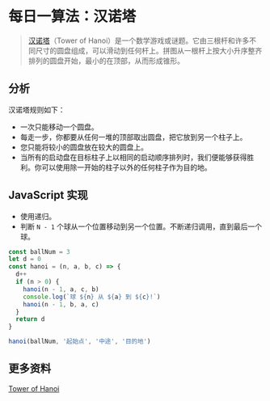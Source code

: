 # 每日一算法：汉诺塔

> [汉诺塔](https://zh.wikipedia.org/wiki/%E6%B1%89%E8%AF%BA%E5%A1%94)（Tower of Hanoi）是一个数学游戏或谜题。它由三根杆和许多不同尺寸的圆盘组成，可以滑动到任何杆上。拼图从一根杆上按大小升序整齐排列的圆盘开始，最小的在顶部，从而形成锥形。

## 分析

汉诺塔规则如下：

- 一次只能移动一个圆盘。
- 每走一步，你都要从任何一堆的顶部取出圆盘，把它放到另一个柱子上。
- 您只能将较小的圆盘放在较大的圆盘上。
- 当所有的启动盘在目标柱子上以相同的启动顺序排列时，我们便能够获得胜利。你可以使用除一开始的柱子以外的任何柱子作为目的地。

## JavaScript 实现

- 使用递归。
- 判断 `N - 1` 个球从一个位置移动到另一个位置。不断递归调用，直到最后一个球。

```js
const ballNum = 3
let d = 0
const hanoi = (n, a, b, c) => {
  d++
  if (n > 0) {
    hanoi(n - 1, a, c, b)
    console.log(`球 ${n} 从 ${a} 到 ${c}!`)
    hanoi(n - 1, b, a, c)
  }
  return d
}

hanoi(ballNum, '起始点', '中途', '目的地')
```

## 更多资料

[Tower of Hanoi](https://github.com/trekhleb/javascript-algorithms/tree/master/src/algorithms/uncategorized/hanoi-tower)
